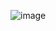 ![image](https://user-images.githubusercontent.com/83284294/152097057-9e579871-a1ff-41e6-a16b-fe82a6b6bf80.png)
